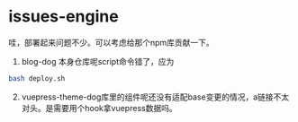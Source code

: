 # issues-engine

哇，部署起来问题不少。可以考虑给那个npm库贡献一下。

1. blog-dog 本身仓库呢script命令错了，应为
```bash
bash deploy.sh
```
2. vuepress-theme-dog库里的组件呢还没有适配base变更的情况，a链接不太对头。是需要用个hook拿vuepress数据吗。
